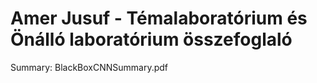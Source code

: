 # Amer Jusuf - Témalaboratórium és Önálló laboratórium összefoglaló
Summary: BlackBoxCNNSummary.pdf
